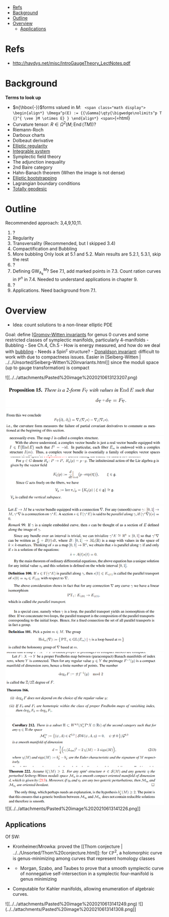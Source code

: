 -   [Refs](#refs)
-   [Background](#background)
-   [Outline](#outline)
-   [Overview](#overview)
    -   [Applications](#applications)














Refs
====

-   <http://haydys.net/misc/IntroGaugeTheory_LectNotes.pdf>

Background
==========

**Terms to look up**

-   $n{\hbox{-}}$forms valued in $M$: `
    <span class="math display">
    \begin{align*}
    \Omega^p(E) := {{\Gamma}\qty{\bigwedge\nolimits^p T {}^{ \vee }M \otimes E} }
    \end{align*}
    <span>`{=html}
-   Curvature tensor: $R\in \Omega^2(M; \mathop{\mathrm{End}}(TM))$?
-   Riemann-Roch
-   Darboux charts
-   Dolbeaut derivative
-   [Elliptic regularity](Elliptic%20regularity)
-   [Integrable system](Integrable%20system)
-   Symplectic field theory
-   The adjunction inequality
-   2nd Baire category
-   Hahn-Banach theorem (When the image is not dense)
-   [Elliptic bootstrapping](Elliptic%20bootstrapping)
-   Lagrangian boundary conditions
-   [Totally geodesic](Totally%20geodesic)

Outline
=======

Recommended approach: 3,4,9,10,11.

1.  ?
2.  Regularity
3.  Transversality (Recommended, but I skipped 3.4)
4.  Compactification and Bubbling
5.  More bubbling Only look at 5.1 and 5.2. Main results are 5.2.1, 5.3.1, skip the rest
6.  ?
7.  Defining ${\operatorname{GW}}_{\mathrm{A}_k}^M$? See 7.1, add marked points in 7.3. Count ration curves in ${\mathbb{P}}^n$ in 7.4. Needed to understand applications in chapter 9.
8.  ?
9.  Applications. Need background from 7.1.

Overview
========

-   Idea: count solutions to a non-linear elliptic PDE

Goal: define [[Gromov-Witten invariants](Gromov-Witten%20invariants) for genus 0 curves and some restricted classes of symplectic manifolds, particularly 4-manifolds - Bubbling - See Ch.4, Ch.5 - How is energy measured, and how do we deal with [bubbling](bubbling) - Needs a $\mathrm{Spin}^{{c} }$ structure? - [Donaldson invariant](Donaldson%20invariant): difficult to work with due to compactness issues. Easier in [Seiberg-Witten | ../../Unsorted/Seiberg–Witten%20invariants.html]] since the moduli space (up to gauge transformation) is compact

![[../../attachments/Pasted%20image%2020210613123207.png) ![Definition of curvature forms](../../attachments/Pasted%20image%2020210613123239.png) ![](../../attachments/Pasted%20image%2020210613123343.png) ![](../../attachments/Pasted%20image%2020210613123746.png) ![](../../attachments/Pasted%20image%2020210613123931.png) ![](../../attachments/Pasted%20image%2020210613125636.png) ![](../../attachments/Pasted%20image%2020210613125901.png) ![](../../attachments/Pasted%20image%2020210613132212.png) ![](../../attachments/Pasted%20image%2020210613140925.png) ![](../../attachments/Pasted%20image%2020210613141140.png) ![](../../attachments/Pasted%20image%2020210613141226.png]]

Applications
------------

Of SW:

-   Kronheimer/Mrowka: proved the [[Thom conjecture | ../../Unsorted/Thom%20conjecture.html]]: for ${\mathbb{CP}}^2$, a holomorphic curve is genus-minimizing among curves that represent homology classes

-   -   Morgan, Szabo, and Taubes to prove that a smooth symplectic curve of nonnegative self-intersection in a symplectic four-manifold is genus minimizing

-   Computable for Kahler manifolds, allowing enumeration of algebraic curves.

![[../../attachments/Pasted%20image%2020210613141249.png) ![](../../attachments/Pasted%20image%2020210613141308.png]]
